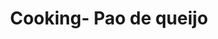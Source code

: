 ---
layout: page
title: Cooking- Pao de queijo
description: Receta de Nora
img: 
importance: 1
category: Cooking
---